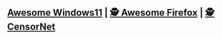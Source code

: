 ## [Awesome Windows11](https://github.com/awesome-windows11/windows11) | [🕵 Awesome Firefox](https://github.com/awesome-windows11/firefox) | [🕵 CensorNet](https://github.com/awesome-windows11/CensorNet)
